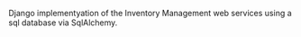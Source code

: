 Django implementyation of the Inventory Management web services using a sql database via SqlAlchemy.
